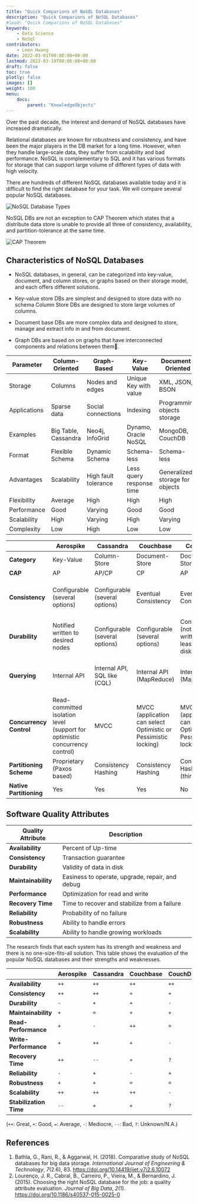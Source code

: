 ```yaml
---
title: "Quick Comparions of NoSQL Databases"
description: "Quick Comparions of NoSQL Databases"
#lead: "Quick Comparions of NoSQL Databases"
keywords: 
    - Data Science
    - NoSql
contributors:
    - Leon Hwang 
date: 2022-03-01T00:00:00+00:00
lastmod: 2022-03-19T00:00:00+00:00
draft: false
toc: true
plotly: false
images: []
weight: 100
menu:
    docs:
        parent: "KnowledgeObjects"
---
```

Over the past decade, the interest and demand of NoSQL databases have increased dramatically. 

Relational databases are known for robustness and consistency, and have been the major players in the DB market for a long time. However, when they handle large-scale data, they suffer from scalability and bad performance.  NoSQL is complementary to SQL and it has various formats for storage that can support large volume of different types of data with high velocity.

There are hundreds of different NoSQL databases available today and it is difficult to find the right database for your task.  We will compare several popular NoSQL databases.

![NoSQL Database Types](/images/NoSQL-DB-Types.png "NoSQL Database Type")


NoSQL DBs are not an exception to CAP Theorem which states that a distribute data store is unable to provide all three of consistency, availability, and partition-tolerance at the same time.

![CAP Theorem](/images/NoSQL-DB-Types.png "CAP Theorem")



## Characteristics of NoSQL Databases

- NoSQL databases, in general, can be categorized into key-value, document, and column stores, or graphs based on their storage model, and each offers different solutions.

- Key-value store DBs are simplest and designed to store data with no schema Column Store DBs are designed to store large volumes of columns.

- Document base DBs are more complex data and designed to store, manage and extract info in and from document.

- Graph DBs are based on on graphs that have interconnected components and relations between them.

  

| Parameter    | Column-Oriented      | Graph-Based          | Key-Value                | Document-Oriented               |
| ------------ | -------------------- | -------------------- | ------------------------ | ------------------------------- |
| Storage      | Columns              | Nodes and edges      | Unique Key with value    | XML, JSON, BSON                 |
| Applications | Sparse data          | Social connections   | Indexing                 | Programming objects storage     |
| Examples     | Big Table, Cassandra | Neo4j, InfoGrid      | Dynamo, Oracle NoSQL     | MongoDB, CouchDB                |
| Format       | Flexible Schema      | Dynamic Schema       | Schema-less              | Schema-less                     |
| Advantages   | Scalability          | High fault tolerance | Less query response time | Generalized storage for objects |
| Flexibility  | Average              | High                 | High                     | High                            |
| Performance  | Good                 | Varying              | Good                     | Good                            |
| Scalability  | High                 | Varying              | High                     | Varying                         |
| Complexity   | Low                  | High                 | Low                      | Low                             |



|                         | Aerospike                                                    | Cassandra                       | Couchbase                                                    | CouchDB                                                      | Hbase                                          | MongoDB                                        | Voldemort                              |
| ----------------------- | ------------------------------------------------------------ | ------------------------------- | ------------------------------------------------------------ | ------------------------------------------------------------ | ---------------------------------------------- | ---------------------------------------------- | -------------------------------------- |
| **Category**            | Key-Value                                                    | Column-Store                    | Document-Store                                               | Document-Store                                               | Column-Store                                   | Document-Store                                 | Key-Value                              |
| **CAP**                 | AP                                                           | AP/CP                           | CP                                                           | AP                                                           | CP                                             | CP                                             | AP                                     |
| **Consistency**         | Configurable  (several options)                              | Configurable  (several options) | Eventual Consistency                                         | Eventual Consistency                                         | Configurable (strong and eventual consistency) | Configurable  (several options)                | Read-Repair (client handles conflicts) |
| **Durability**          | Notified written to desired nodes                            | Configurable  (several options) | Configurable  (several options)                              | Configurable  (notified written to at least one disk)        | Configurable  (several options)                | Configurable  (several options)                | Notified written to desired nodes      |
| **Querying**            | Internal API                                                 | Internal API, SQL like (CQL)    | Internal API (MapReduce)                                     | Internal API (MapReduce)                                     | Internal API                                   | Internal API, MapReduce, complex query support | Internal API (get, put, delete)        |
| **Concurrency Control** | Read-committed isolation level (support for optimistic concurrency control) | MVCC                            | MVCC (application can select Optimistic or Pessimistic locking) | MVCC (application can select Optimistic or Pessimistic locking) | Optimistic locking with MVCC                   | Master-slave with multi-granularity locking    | Optimistic locking with MVCC           |
| **Partitioning Scheme** | Proprietary (Paxos based)                                    | Consistency Hashing             | Consistency Hashing                                          | Consistency Hashing (third party)                            | Ranged Based                                   | Consistency Hashing                            | Consistency Hashing                    |
| **Native Partitioning** | Yes                                                          | Yes                             | Yes                                                          | No                                                           | Yes                                            | Yes                                            | Yes                                    |



## Software Quality Attributes

| Quality Attribute   | Description                                     |
| ------------------- | ----------------------------------------------- |
| **Availability**    | Percent of Up-time                              |
| **Consistency**     | Transaction guarantee                           |
| **Durability**      | Validity of data in disk                        |
| **Maintainability** | Easiness to operate, upgrade, repair, and debug |
| **Performance**     | Optimization for read and write                 |
| **Recovery Time**   | Time to recover and stabilize from a failure    |
| **Reliability**     | Probability of no failure                       |
| **Robustness**      | Ability to handle errors                        |
| **Scalability**     | Ability to handle growing workloads             |

The research finds that each system has its strength and weakness and there is no one-size-fits-all solution. This table shows the evaluation of the popular NoSQL databases and their strengths and weaknesses. 

|                        | Aerospike | Cassandra | Couchbase | CouchDB | HBase | MongoDB | Voldemort |
| ---------------------- | --------- | --------- | --------- | ------- | ----- | ------- | --------- |
| **Availability**       | `++`      | `++`      | `++`      | `++`    | `-`   | `-`     | `++`      |
| **Consistency**        | `++`      | `++`      | `+`       | `+`     | `=`   | `++`    | `+`       |
| **Durability**         | `-`       | `+`       | `+`       | `-`     | `+`   | `+`     | `+`       |
| **Maintainability**    | `+`       | `=`       | `+`       | `+`     | `-`   | `=`     | `-`       |
| **Read-Performance**   | `+`       | `-`       | `++`      | `=`     | `-`   | `++`    | `+`       |
| **Write-Performance**  | `+`       | `++`      | `+`       | `-`     | `+`   | `-`     | `++`      |
| **Recovery Time**      | `++`      | `--`      | `+`       | `?`     | `?`   | `++`    | `?`       |
| **Reliability**        | `-`       | `+`       | `-`       | `+`     | `+`   | `++`    | `?`       |
| **Robustness**         | `+`       | `+`       | `=`       | `=`     | `--`  | `=`     | `?`       |
| **Scalability**        | `++`      | `++`      | `++`      | `-`     | `++`  | `-`     | `+`       |
| **Stabilization Time** | `--`      | `+`       | `+`       | `?`     | `?`   | `--`    | `?`       |

(`++`: Great, `+`: Good, `=`: Average, `-`: Mediocre, `--`: Bad, `?`: Unknown/N.A.)



## References
1. Bathla, G., Rani, R., & Aggarwal, H. (2018). Comparative study of NoSQL databases for big data storage. *International Journal of Engineering & Technology*, *7*(2.6), 83. https://doi.org/10.14419/ijet.v7i2.6.10072
2. Lourenço, J. R., Cabral, B., Carreiro, P., Vieira, M., & Bernardino, J. (2015). Choosing the right NoSQL database for the job: a quality attribute evaluation. *Journal of Big Data*, *2*(1). https://doi.org/10.1186/s40537-015-0025-0
